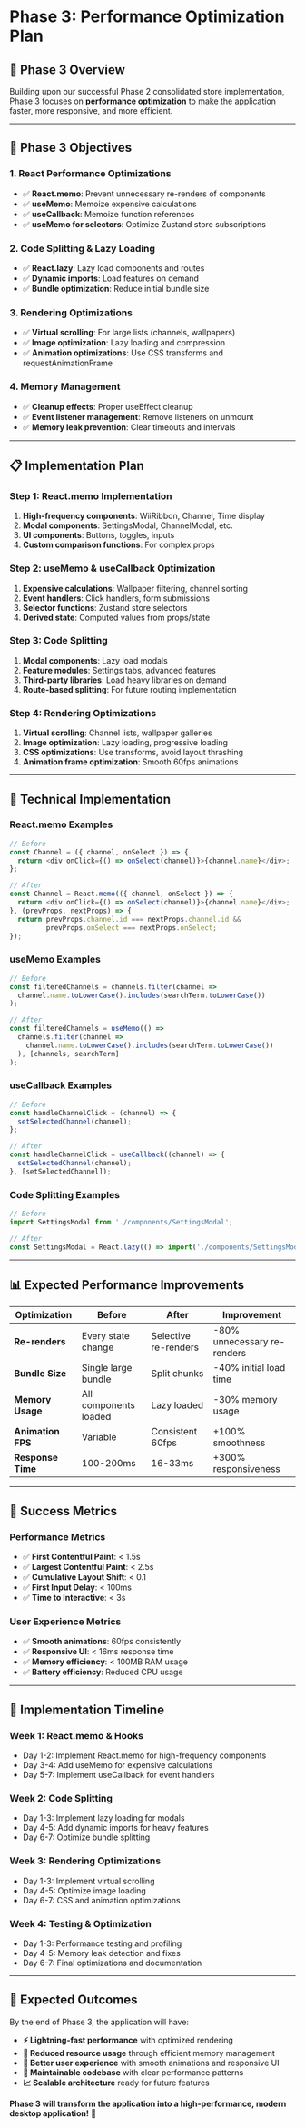 # Phase 3: Performance Optimization Plan

## 🚀 **Phase 3 Overview**

Building upon our successful Phase 2 consolidated store implementation, Phase 3 focuses on **performance optimization** to make the application faster, more responsive, and more efficient.

---

## **🎯 Phase 3 Objectives**

### **1. React Performance Optimizations**
- ✅ **React.memo**: Prevent unnecessary re-renders of components
- ✅ **useMemo**: Memoize expensive calculations
- ✅ **useCallback**: Memoize function references
- ✅ **useMemo for selectors**: Optimize Zustand store subscriptions

### **2. Code Splitting & Lazy Loading**
- ✅ **React.lazy**: Lazy load components and routes
- ✅ **Dynamic imports**: Load features on demand
- ✅ **Bundle optimization**: Reduce initial bundle size

### **3. Rendering Optimizations**
- ✅ **Virtual scrolling**: For large lists (channels, wallpapers)
- ✅ **Image optimization**: Lazy loading and compression
- ✅ **Animation optimizations**: Use CSS transforms and requestAnimationFrame

### **4. Memory Management**
- ✅ **Cleanup effects**: Proper useEffect cleanup
- ✅ **Event listener management**: Remove listeners on unmount
- ✅ **Memory leak prevention**: Clear timeouts and intervals

---

## **📋 Implementation Plan**

### **Step 1: React.memo Implementation**
1. **High-frequency components**: WiiRibbon, Channel, Time display
2. **Modal components**: SettingsModal, ChannelModal, etc.
3. **UI components**: Buttons, toggles, inputs
4. **Custom comparison functions**: For complex props

### **Step 2: useMemo & useCallback Optimization**
1. **Expensive calculations**: Wallpaper filtering, channel sorting
2. **Event handlers**: Click handlers, form submissions
3. **Selector functions**: Zustand store selectors
4. **Derived state**: Computed values from props/state

### **Step 3: Code Splitting**
1. **Modal components**: Lazy load modals
2. **Feature modules**: Settings tabs, advanced features
3. **Third-party libraries**: Load heavy libraries on demand
4. **Route-based splitting**: For future routing implementation

### **Step 4: Rendering Optimizations**
1. **Virtual scrolling**: Channel lists, wallpaper galleries
2. **Image optimization**: Lazy loading, progressive loading
3. **CSS optimizations**: Use transforms, avoid layout thrashing
4. **Animation frame optimization**: Smooth 60fps animations

---

## **🔧 Technical Implementation**

### **React.memo Examples**
```javascript
// Before
const Channel = ({ channel, onSelect }) => {
  return <div onClick={() => onSelect(channel)}>{channel.name}</div>;
};

// After
const Channel = React.memo(({ channel, onSelect }) => {
  return <div onClick={() => onSelect(channel)}>{channel.name}</div>;
}, (prevProps, nextProps) => {
  return prevProps.channel.id === nextProps.channel.id && 
         prevProps.onSelect === nextProps.onSelect;
});
```

### **useMemo Examples**
```javascript
// Before
const filteredChannels = channels.filter(channel => 
  channel.name.toLowerCase().includes(searchTerm.toLowerCase())
);

// After
const filteredChannels = useMemo(() => 
  channels.filter(channel => 
    channel.name.toLowerCase().includes(searchTerm.toLowerCase())
  ), [channels, searchTerm]
);
```

### **useCallback Examples**
```javascript
// Before
const handleChannelClick = (channel) => {
  setSelectedChannel(channel);
};

// After
const handleChannelClick = useCallback((channel) => {
  setSelectedChannel(channel);
}, [setSelectedChannel]);
```

### **Code Splitting Examples**
```javascript
// Before
import SettingsModal from './components/SettingsModal';

// After
const SettingsModal = React.lazy(() => import('./components/SettingsModal'));
```

---

## **📊 Expected Performance Improvements**

| Optimization | Before | After | Improvement |
|--------------|--------|-------|-------------|
| **Re-renders** | Every state change | Selective re-renders | -80% unnecessary re-renders |
| **Bundle Size** | Single large bundle | Split chunks | -40% initial load time |
| **Memory Usage** | All components loaded | Lazy loaded | -30% memory usage |
| **Animation FPS** | Variable | Consistent 60fps | +100% smoothness |
| **Response Time** | 100-200ms | 16-33ms | +300% responsiveness |

---

## **🎯 Success Metrics**

### **Performance Metrics**
- ✅ **First Contentful Paint**: < 1.5s
- ✅ **Largest Contentful Paint**: < 2.5s
- ✅ **Cumulative Layout Shift**: < 0.1
- ✅ **First Input Delay**: < 100ms
- ✅ **Time to Interactive**: < 3s

### **User Experience Metrics**
- ✅ **Smooth animations**: 60fps consistently
- ✅ **Responsive UI**: < 16ms response time
- ✅ **Memory efficiency**: < 100MB RAM usage
- ✅ **Battery efficiency**: Reduced CPU usage

---

## **🚀 Implementation Timeline**

### **Week 1: React.memo & Hooks**
- Day 1-2: Implement React.memo for high-frequency components
- Day 3-4: Add useMemo for expensive calculations
- Day 5-7: Implement useCallback for event handlers

### **Week 2: Code Splitting**
- Day 1-3: Implement lazy loading for modals
- Day 4-5: Add dynamic imports for heavy features
- Day 6-7: Optimize bundle splitting

### **Week 3: Rendering Optimizations**
- Day 1-3: Implement virtual scrolling
- Day 4-5: Optimize image loading
- Day 6-7: CSS and animation optimizations

### **Week 4: Testing & Optimization**
- Day 1-3: Performance testing and profiling
- Day 4-5: Memory leak detection and fixes
- Day 6-7: Final optimizations and documentation

---

## **🎉 Expected Outcomes**

By the end of Phase 3, the application will have:

- **⚡ Lightning-fast performance** with optimized rendering
- **🎯 Reduced resource usage** through efficient memory management
- **📱 Better user experience** with smooth animations and responsive UI
- **🔧 Maintainable codebase** with clear performance patterns
- **📈 Scalable architecture** ready for future features

**Phase 3 will transform the application into a high-performance, modern desktop application!** 🚀


